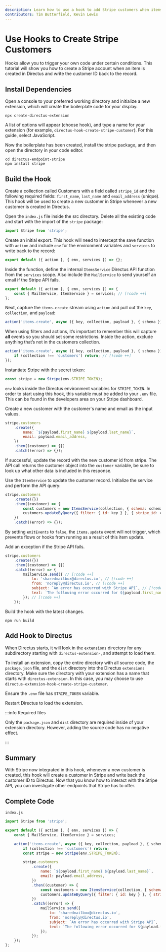 ```yaml
---
description: Learn how to use a hook to add Stripe customers when items are created.
contributors: Tim Butterfield, Kevin Lewis
---
```


# Use Hooks to Create Stripe Customers

Hooks allow you to trigger your own code under certain conditions. This tutorial will show you how to create a Stripe
account when an item is created in Directus and write the customer ID back to the record.

## Install Dependencies

Open a console to your preferred working directory and initialize a new extension, which will create the boilerplate
code for your display.

```
npx create-directus-extension
```

A list of options will appear (choose hook), and type a name for your extension (for example,
`directus-hook-create-stripe-customer`). For this guide, select JavaScript.

Now the boilerplate has been created, install the stripe package, and then open the directory in your code editor.

```
cd directus-endpoint-stripe
npm install stripe
```

## Build the Hook

Create a collection called Customers with a field called `stripe_id` and the following required fields: `first_name`,
`last_name` and `email_address` (unique). This hook will be used to create a new customer in Stripe whenever a new
customer is created in Directus.

Open the `index.js` file inside the src directory. Delete all the existing code and start with the import of the
`stripe` package:

```js
import Stripe from 'stripe';
```

Create an initial export. This hook will need to intercept the save function with `action` and include `env` for the
environment variables and `services` to write back to the record:

```js
export default ({ action }, { env, services }) => {};
```

Inside the function, define the internal `ItemsService` Directus API function from the `services` scope. Also include
the `MailService` to send yourself an email if the Stripe API fails.

```js
export default ({ action }, { env, services }) => {
	const { MailService, ItemService } = services; // [!code ++]
};
```

Next, capture the `items.create` stream using `action` and pull out the `key`, `collection`, and `payload`:

```js
action('items.create', async ({ key, collection, payload }, { schema }) => {});
```

When using filters and actions, it’s important to remember this will capture **all** events so you should set some
restrictions. Inside the action, exclude anything that’s not in the customers collection.

```js
action('items.create', async ({ key, collection, payload }, { schema }) => {
	if (collection !== 'customers') return; // [!code ++]
});
```

Instantiate Stripe with the secret token:

```js
const stripe = new Stripe(env.STRIPE_TOKEN);
```

`env` looks inside the Directus environment variables for `STRIPE_TOKEN`. In order to start using this hook, this
variable must be added to your `.env` file. This can be found in the developers area on your Stripe dashboard.

Create a new customer with the customer's name and email as the input values.

```js
stripe.customers
	.create({
		name: `${payload.first_name} ${payload.last_name}`,
		email: payload.email_address,
	})
	.then((customer) => {})
	.catch((error) => {});
```

If successful, update the record with the new customer id from stripe. The API call returns the customer object into the
`customer` variable, be sure to look up what other data is included in this response.

Use the `ItemService` to update the customer record. Initialize the service and perform the API query:

```js
stripe.customers
	.create({})
	.then((customer) => {
		const customers = new ItemsService(collection, { schema: schema }); // [!code ++]
		customers.updateByQuery({ filter: { id: key } }, { stripe_id: customer.id }, { emitEvents: false }); // [!code ++]
	})
	.catch((error) => {});
```

By setting `emitEvents` to `false`, the `items.update` event will not trigger, which prevents flows or hooks from
running as a result of this item update.

Add an exception if the Stripe API fails.

```js
stripe.customers
	.create({})
	.then((customer) => {})
	.catch((error) => {
		mailService.send({ // [!code ++]
			to: 'sharedmailbox@directus.io', // [!code ++]
			from: 'noreply@directus.io', // [!code ++]
			subject: `An error has occurred with Stripe API`, // [!code ++]
			text: `The following error occurred for ${payload.first_name} ${payload.last_name} when attempting to create an account in Stripe.\r\n\r\n${error}\r\n\r\nPlease investigate.\r\n\r\nID: ${key}\r\nEmail: ${payload.email_address}`, // [!code ++]
		}); // [!code ++]
	});
```

Build the hook with the latest changes.

```
npm run build
```

## Add Hook to Directus

When Directus starts, it will look in the `extensions` directory for any subdirectory starting with
`directus-extension-`, and attempt to load them.

To install an extension, copy the entire directory with all source code, the `package.json` file, and the `dist`
directory into the Directus `extensions` directory. Make sure the directory with your extension has a name that starts
with `directus-extension`. In this case, you may choose to use `directus-extension-hook-create-stripe-customer`.

Ensure the `.env` file has `STRIPE_TOKEN` variable.

Restart Directus to load the extension.

:::info Required files

Only the `package.json` and `dist` directory are required inside of your extension directory. However, adding the source
code has no negative effect.

:::

## Summary

With Stripe now integrated in this hook, whenever a new customer is created, this hook will create a customer in Stripe
and write back the customer ID to Directus. Now that you know how to interact with the Stripe API, you can investigate
other endpoints that Stripe has to offer.

## Complete Code

`index.js`

```js
import Stripe from 'stripe';

export default ({ action }, { env, services }) => {
	const { MailService, ItemService } = services;

	action('items.create', async ({ key, collection, payload }, { schema }) => {
		if (collection !== 'customers') return;
		const stripe = new Stripe(env.STRIPE_TOKEN);

		stripe.customers
			.create({
				name: `${payload.first_name} ${payload.last_name}`,
				email: payload.email_address,
			})
			.then((customer) => {
				const customers = new ItemsService(collection, { schema: schema });
				customers.updateByQuery({ filter: { id: key } }, { stripe_id: customer.id }, { emitEvents: false });
			})
			.catch((error) => {
				mailService.send({
					to: 'sharedmailbox@directus.io',
					from: 'noreply@directus.io',
					subject: `An error has occurred with Stripe API`,
					text: `The following error occurred for ${payload.first_name} ${payload.last_name} when attempting to create an account in Stripe.\r\n\r\n${error}\r\n\r\nPlease investigate.\r\n\r\nID: ${key}\r\nEmail: ${payload.email_address}`,
				});
			});
	});
};
```
